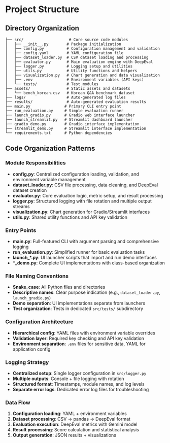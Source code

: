 # Project Structure

## Directory Organization

```
├── src/                    # Core source code modules
│   ├── __init__.py        # Package initialization
│   ├── config.py          # Configuration management and validation
│   ├── config.yaml        # YAML configuration file
│   ├── dataset_loader.py  # CSV dataset loading and processing
│   ├── evaluator.py       # Main evaluation engine with DeepEval
│   ├── logger.py          # Logging setup and utilities
│   ├── utils.py           # Utility functions and helpers
│   ├── visualization.py   # Chart generation and data visualization
│   ├── .env               # Environment variables (API keys)
│   └── tests/             # Test modules
├── assets/                # Static assets and datasets
│   └── bench_korean.csv   # Korean Q&A benchmark dataset
├── logs/                  # Auto-generated log files
├── results/               # Auto-generated evaluation results
├── main.py               # Primary CLI entry point
├── run_evaluation.py     # Simple evaluation runner
├── launch_gradio.py      # Gradio web interface launcher
├── launch_streamlit.py   # Streamlit dashboard launcher
├── gradio_demo.py        # Gradio interface implementation
├── streamlit_demo.py     # Streamlit interface implementation
└── requirements.txt      # Python dependencies
```

## Code Organization Patterns

### Module Responsibilities
- **config.py**: Centralized configuration loading, validation, and environment variable management
- **dataset_loader.py**: CSV file processing, data cleaning, and DeepEval dataset creation
- **evaluator.py**: Core evaluation logic, metric setup, and result processing
- **logger.py**: Structured logging with file rotation and multiple output streams
- **visualization.py**: Chart generation for Gradio/Streamlit interfaces
- **utils.py**: Shared utility functions and API key validation

### Entry Points
- **main.py**: Full-featured CLI with argument parsing and comprehensive logging
- **run_evaluation.py**: Simplified runner for basic evaluation tasks
- **launch_*.py**: UI launcher scripts that import and run demo interfaces
- ***_demo.py**: Complete UI implementations with class-based organization

### File Naming Conventions
- **Snake_case**: All Python files and directories
- **Descriptive names**: Clear purpose indication (e.g., `dataset_loader.py`, `launch_gradio.py`)
- **Demo separation**: UI implementations separate from launchers
- **Test organization**: Tests in dedicated `src/tests/` subdirectory

### Configuration Architecture
- **Hierarchical config**: YAML files with environment variable overrides
- **Validation layer**: Required key checking and API key validation
- **Environment separation**: `.env` files for sensitive data, YAML for application config

### Logging Strategy
- **Centralized setup**: Single logger configuration in `src/logger.py`
- **Multiple outputs**: Console + file logging with rotation
- **Structured format**: Timestamps, module names, and log levels
- **Separate error logs**: Dedicated error log files for troubleshooting

### Data Flow
1. **Configuration loading**: YAML + environment variables
2. **Dataset processing**: CSV → pandas → DeepEval format
3. **Evaluation execution**: DeepEval metrics with Gemini model
4. **Result processing**: Score calculation and statistical analysis
5. **Output generation**: JSON results + visualizations